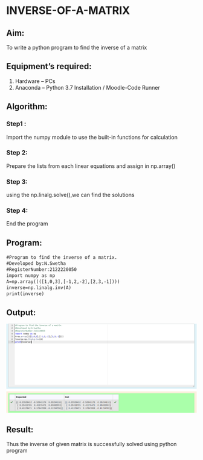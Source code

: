 # INVERSE-OF-A-MATRIX
## Aim:
To write a python program to find the inverse of a matrix
## Equipment’s required:
1. 	Hardware – PCs
2. 	Anaconda – Python 3.7 Installation / Moodle-Code Runner
## Algorithm:
### Step1 : 
Import the numpy module to use the built-in functions for calculation
### Step 2: 
Prepare the lists from each linear equations and assign in np.array()
### Step 3: 
using the np.linalg.solve(),we can find the solutions
### Step 4: 
End the program
## Program:
```
#Program to find the inverse of a matrix.
#Developed by:N.Swetha
#RegisterNumber:2122220050
import numpy as np
A=np.array((([1,0,3],[-1,2,-2],[2,3,-1])))
inverse=np.linalg.inv(A)
print(inverse)
```
## Output:
![output](maexp3.png)

## Result:
Thus the inverse of given matrix is successfully solved using python program

